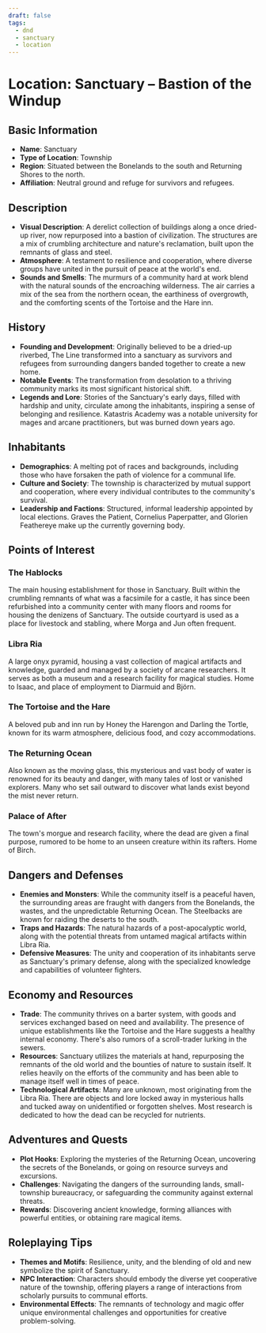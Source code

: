 ```yaml
---
draft: false
tags:
  - dnd
  - sanctuary
  - location
---
```

# Location:  Sanctuary – Bastion of the Windup

## Basic Information
- **Name**: Sanctuary
- **Type of Location**: Township
- **Region**: Situated between the Bonelands to the south and Returning Shores to the north.
- **Affiliation**: Neutral ground and refuge for survivors and refugees.

## Description
- **Visual Description**: A derelict collection of buildings along a once dried-up river, now repurposed into a bastion of civilization. The structures are a mix of crumbling architecture and nature's reclamation, built upon the remnants of glass and steel.
- **Atmosphere**: A testament to resilience and cooperation, where diverse groups have united in the pursuit of peace at the world's end.
- **Sounds and Smells**: The murmurs of a community hard at work blend with the natural sounds of the encroaching wilderness. The air carries a mix of the sea from the northern ocean, the earthiness of overgrowth, and the comforting scents of the Tortoise and the Hare inn.

## History
- **Founding and Development**: Originally believed to be a dried-up riverbed, The Line transformed into a sanctuary as survivors and refugees from surrounding dangers banded together to create a new home.
- **Notable Events**: The transformation from desolation to a thriving community marks its most significant historical shift.
- **Legends and Lore**: Stories of the Sanctuary's early days, filled with hardship and unity, circulate among the inhabitants, inspiring a sense of belonging and resilience. Katastris Academy was a notable university for mages and arcane practitioners, but was burned down years ago.

## Inhabitants
- **Demographics**: A melting pot of races and backgrounds, including those who have forsaken the path of violence for a communal life.
- **Culture and Society**: The township is characterized by mutual support and cooperation, where every individual contributes to the community's survival.
- **Leadership and Factions**: Structured, informal leadership appointed by local elections. Graves the Patient, Cornelius Paperpatter, and Glorien Feathereye make up the currently governing body.

## Points of Interest

### The Hablocks
The main housing establishment for those in Sanctuary. Built within the crumbling remnants of what was a facsimile for a castle, it has since been refurbished into a community center with many floors and rooms for housing the denizens of Sanctuary. The outside courtyard is used as a place for livestock and stabling, where Morga and Jun often frequent.

### Libra Ria
A large onyx pyramid, housing a vast collection of magical artifacts and knowledge, guarded and managed by a society of arcane researchers. It serves as both a museum and a research facility for magical studies. Home to Isaac, and place of employment to Diarmuid and Björn.

### The Tortoise and the Hare
A beloved pub and inn run by Honey the Harengon and Darling the Tortle, known for its warm atmosphere, delicious food, and cozy accommodations.

### The Returning Ocean
Also known as the moving glass, this mysterious and vast body of water is renowned for its beauty and danger, with many tales of lost or vanished explorers. Many who set sail outward to discover what lands exist beyond the mist never return.

### Palace of After
The town's morgue and research facility, where the dead are given a final purpose, rumored to be home to an unseen creature within its rafters. Home of Birch.

## Dangers and Defenses
- **Enemies and Monsters**: While the community itself is a peaceful haven, the surrounding areas are fraught with dangers from the Bonelands, the wastes, and the unpredictable Returning Ocean. The Steelbacks are known for raiding the deserts to the south.
- **Traps and Hazards**: The natural hazards of a post-apocalyptic world, along with the potential threats from untamed magical artifacts within Libra Ria.
- **Defensive Measures**: The unity and cooperation of its inhabitants serve as Sanctuary's primary defense, along with the specialized knowledge and capabilities of volunteer fighters.

## Economy and Resources
- **Trade**: The community thrives on a barter system, with goods and services exchanged based on need and availability. The presence of unique establishments like the Tortoise and the Hare suggests a healthy internal economy. There's also rumors of a scroll-trader lurking in the sewers.
- **Resources**: Sanctuary utilizes the materials at hand, repurposing the remnants of the old world and the bounties of nature to sustain itself. It relies heavily on the efforts of the community and has been able to manage itself well in times of peace.
- **Technological Artifacts**: Many are unknown, most originating from the Libra Ria. There are objects and lore locked away in mysterious halls and tucked away on unidentified or forgotten shelves. Most research is dedicated to how the dead can be recycled for nutrients.

## Adventures and Quests
- **Plot Hooks**: Exploring the mysteries of the Returning Ocean, uncovering the secrets of the Bonelands, or going on resource surveys and excursions.
- **Challenges**: Navigating the dangers of the surrounding lands, small-township bureaucracy, or safeguarding the community against external threats.
- **Rewards**: Discovering ancient knowledge, forming alliances with powerful entities, or obtaining rare magical items.

## Roleplaying Tips
- **Themes and Motifs**: Resilience, unity, and the blending of old and new symbolize the spirit of Sanctuary.
- **NPC Interaction**: Characters should embody the diverse yet cooperative nature of the township, offering players a range of interactions from scholarly pursuits to communal efforts.
- **Environmental Effects**: The remnants of technology and magic offer unique environmental challenges and opportunities for creative problem-solving.
